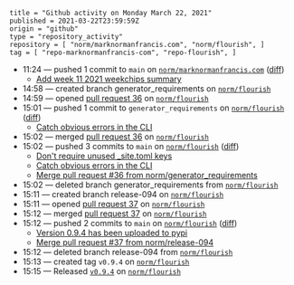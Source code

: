 ```
title = "Github activity on Monday March 22, 2021"
published = 2021-03-22T23:59:59Z
origin = "github"
type = "repository_activity"
repository = [ "norm/marknormanfrancis.com", "norm/flourish", ]
tag = [ "repo-marknormanfrancis-com", "repo-flourish", ]
```

* 11:24 — pushed 1 commit to `main` on [`norm/marknormanfrancis.com`](https://github.com/norm/marknormanfrancis.com) ([diff](https://github.com/norm/marknormanfrancis.com/compare/5589a249bb5886e26ae05658bbd19744abb122b0..46cc85afb7b1b8d5bd0234d933a7ba4ee1721872))
  * [Add week 11 2021 weekchips summary](https://github.com/norm/marknormanfrancis.com/commit/46cc85afb7b1b8d5bd0234d933a7ba4ee1721872)
* 14:58 — created branch generator_requirements on [`norm/flourish`](https://github.com/norm/flourish)
* 14:59 — opened [pull request 36](https://github.com/norm/flourish/pull/36) on [`norm/flourish`](https://github.com/norm/flourish)
* 15:01 — pushed 1 commit to `generator_requirements` on [`norm/flourish`](https://github.com/norm/flourish) ([diff](https://github.com/norm/flourish/compare/2ea1924a8f83f2680847fc69c8c00fe0783688fc..b6374356b3437c11f6592acfe87b70138456ef70))
  * [Catch obvious errors in the CLI](https://github.com/norm/flourish/commit/b6374356b3437c11f6592acfe87b70138456ef70)
* 15:02 — merged [pull request 36](https://github.com/norm/flourish/pull/36) on [`norm/flourish`](https://github.com/norm/flourish)
* 15:02 — pushed 3 commits to `main` on [`norm/flourish`](https://github.com/norm/flourish) ([diff](https://github.com/norm/flourish/compare/66c0dce4ecb155efd93b73b30470553f68beab47..d7a677759d564899bb1864b68fcc3500bb7b4a54))
  * [Don't require unused _site.toml keys](https://github.com/norm/flourish/commit/dd6f0153b858b44f462569e4f29000f093c29477)
  * [Catch obvious errors in the CLI](https://github.com/norm/flourish/commit/b6374356b3437c11f6592acfe87b70138456ef70)
  * [Merge pull request #36 from norm/generator_requirements](https://github.com/norm/flourish/commit/d7a677759d564899bb1864b68fcc3500bb7b4a54)
* 15:02 — deleted branch generator_requirements from [`norm/flourish`](https://github.com/norm/flourish)
* 15:11 — created branch release-094 on [`norm/flourish`](https://github.com/norm/flourish)
* 15:11 — opened [pull request 37](https://github.com/norm/flourish/pull/37) on [`norm/flourish`](https://github.com/norm/flourish)
* 15:12 — merged [pull request 37](https://github.com/norm/flourish/pull/37) on [`norm/flourish`](https://github.com/norm/flourish)
* 15:12 — pushed 2 commits to `main` on [`norm/flourish`](https://github.com/norm/flourish) ([diff](https://github.com/norm/flourish/compare/d7a677759d564899bb1864b68fcc3500bb7b4a54..23cd4e4fb79d35678dd0700a8a31f26776dc7221))
  * [Version 0.9.4 has been uploaded to pypi](https://github.com/norm/flourish/commit/700fdf8c4a41860f9e25d1a87d620cfac8de3b1e)
  * [Merge pull request #37 from norm/release-094](https://github.com/norm/flourish/commit/23cd4e4fb79d35678dd0700a8a31f26776dc7221)
* 15:12 — deleted branch release-094 from [`norm/flourish`](https://github.com/norm/flourish)
* 15:13 — created tag `v0.9.4` on [`norm/flourish`](https://github.com/norm/flourish)
* 15:15 — Released [`v0.9.4`](https://github.com/norm/flourish/releases/tag/v0.9.4) on [`norm/flourish`](https://github.com/norm/flourish)

